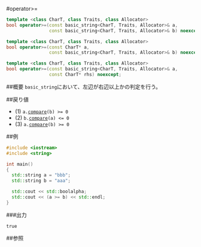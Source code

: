 #operator>=
```cpp
template <class CharT, class Traits, class Allocator>
bool operator>=(const basic_string<CharT, Traits, Allocator>& a,
                const basic_string<CharT, Traits, Allocator>& b) noexcept; // (1)

template <class CharT, class Traits, class Allocator>
bool operator>=(const CharT* a,
                const basic_string<CharT, Traits, Allocator>& b) noexcept; // (2)

template <class CharT, class Traits, class Allocator>
bool operator>=(const basic_string<CharT, Traits, Allocator>& a,
                const CharT* rhs) noexcept;                                // (3)
```

##概要
`basic_string`において、左辺が右辺以上かの判定を行う。


##戻り値
- (1) `a.`[`compare`](./compare.md)`(b) >= 0`
- (2) `b.`[`compare`](./compare.md)`(a) <= 0`
- (3) `a.`[`compare`](./compare.md)`(b) >= 0`


##例
```cpp
#include <iostream>
#include <string>

int main()
{
  std::string a = "bbb";
  std::string b = "aaa";

  std::cout << std::boolalpha;
  std::cout << (a >= b) << std::endl;
}
```

###出力
```
true
```

##参照
